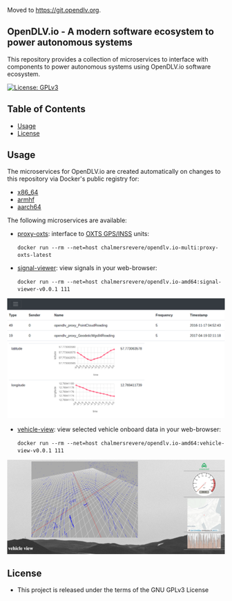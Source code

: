 Moved to https://git.opendlv.org.

## OpenDLV.io - A modern software ecosystem to power autonomous systems

This repository provides a collection of microservices to interface with components
to power autonomous systems using OpenDLV.io software ecosystem.

[![License: GPLv3](https://img.shields.io/badge/license-GPL--3-blue.svg
)](https://www.gnu.org/licenses/gpl-3.0.txt)

## Table of Contents
* [Usage](#usage)
* [License](#license)


## Usage
The microservices for OpenDLV.io are created automatically on changes to this
repository via Docker's public registry for:
* [x86_64](https://hub.docker.com/r/chalmersrevere/opendlv.io-amd64/tags/)
* [armhf](https://hub.docker.com/r/chalmersrevere/opendlv.io-armhf/tags/)
* [aarch64](https://hub.docker.com/r/chalmersrevere/opendlv.io-aarch64/tags/)

The following microservices are available:

* [proxy-oxts](https://github.com/chalmers-revere/opendlv.io/tree/master/proxy-oxts): interface to [OXTS GPS/INSS](https://www.oxts.com) units:

    `docker run --rm --net=host chalmersrevere/opendlv.io-multi:proxy-oxts-latest`

* [signal-viewer](https://github.com/chalmers-revere/opendlv.io/tree/master/signal-viewer): view signals in your web-browser:

    `docker run --rm --net=host chalmersrevere/opendlv.io-amd64:signal-viewer-v0.0.1 111`

![screenshot from signal viewer](https://github.com/chalmers-revere/opendlv.io/raw/signal-viewer/signal-viewer/signal-viewer.png)

* [vehicle-view](https://github.com/chalmers-revere/opendlv.io/tree/master/vehicle-view): view selected vehicle onboard data in your web-browser:

    `docker run --rm --net=host chalmersrevere/opendlv.io-amd64:vehicle-view-v0.0.1 111`

![screenshot from vehicle view](https://github.com/chalmers-revere/opendlv.io/raw/vehicle-view/vehicle-view/vehicle-view.png)


## License

* This project is released under the terms of the GNU GPLv3 License

